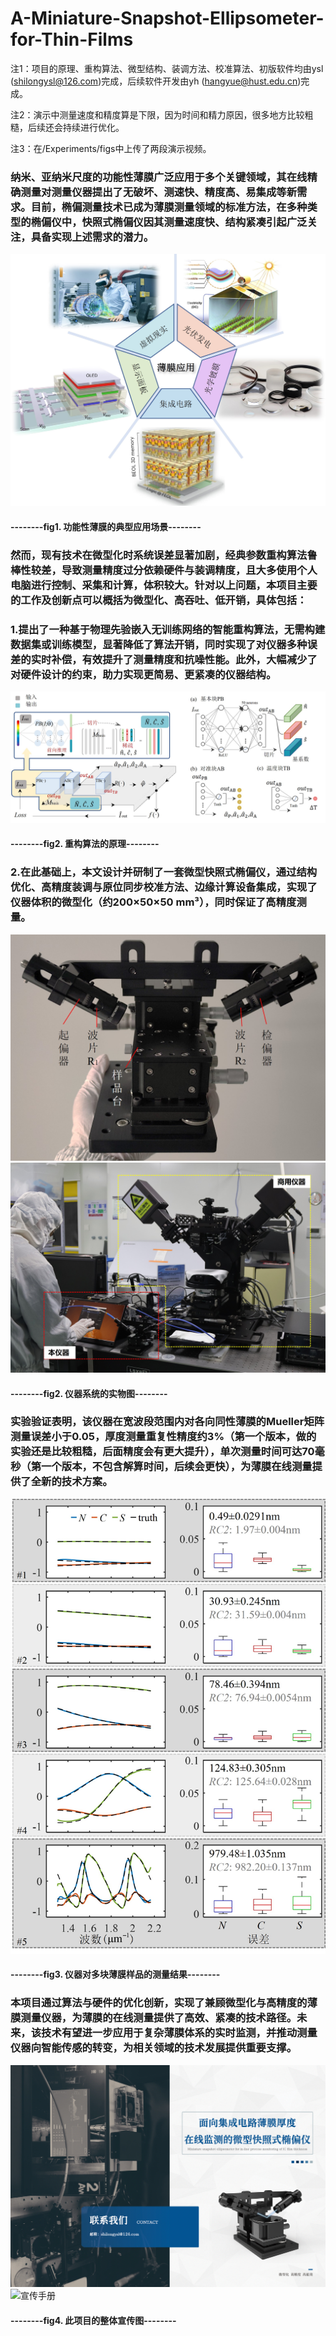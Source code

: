 # A-Miniature-Snapshot-Ellipsometer-for-Thin-Films

注1：项目的原理、重构算法、微型结构、装调方法、校准算法、初版软件均由ysl (shilongysl@126.com)完成，后续软件开发由yh (hangyue@hust.edu.cn)完成。

注2：演示中测量速度和精度算是下限，因为时间和精力原因，很多地方比较粗糙，后续还会持续进行优化。

注3：在/Experiments/figs中上传了两段演示视频。

### 纳米、亚纳米尺度的功能性薄膜广泛应用于多个关键领域，其在线精确测量对测量仪器提出了无破坏、测速快、精度高、易集成等新需求。目前，椭偏测量技术已成为薄膜测量领域的标准方法，在多种类型的椭偏仪中，快照式椭偏仪因其测量速度快、结构紧凑引起广泛关注，具备实现上述需求的潜力。

![薄膜应用](Experiments/figs/薄膜应用.jpg)

#### --------fig1. 功能性薄膜的典型应用场景--------

### 然而，现有技术在微型化时系统误差显著加剧，经典参数重构算法鲁棒性较差，导致测量精度过分依赖硬件与装调精度，且大多使用个人电脑进行控制、采集和计算，体积较大。针对以上问题，本项目主要的工作及创新点可以概括为微型化、高吞吐、低开销，具体包括：

### 1.提出了一种基于物理先验嵌入无训练网络的智能重构算法，无需构建数据集或训练模型，显著降低了算法开销，同时实现了对仪器多种误差的实时补偿，有效提升了测量精度和抗噪性能。此外，大幅减少了对硬件设计的约束，助力实现更简易、更紧凑的仪器结构。

![算法原理](Experiments/figs/重构算法.jpg)

#### --------fig2. 重构算法的原理--------

### 2.在此基础上，本文设计并研制了一套微型快照式椭偏仪，通过结构优化、高精度装调与原位同步校准方法、边缘计算设备集成，实现了仪器体积的微型化（约200×50×50 mm³），同时保证了高精度测量。

![仪器实物](Experiments/figs/仪器实物2.jpg) ![仪器实物2](Experiments/figs/仪器实物.jpg)

#### --------fig2. 仪器系统的实物图--------

### 实验验证表明，该仪器在宽波段范围内对各向同性薄膜的Mueller矩阵测量误差小于0.05，厚度测量重复性精度约3%（第一个版本，做的实验还是比较粗糙，后面精度会有更大提升），单次测量时间可达70毫秒（第一个版本，不包含解算时间，后续会更快），为薄膜在线测量提供了全新的技术方案。

![测量结果](Experiments/figs/测量结果.jpg)

#### --------fig3. 仪器对多块薄膜样品的测量结果--------

### 本项目通过算法与硬件的优化创新，实现了兼顾微型化与高精度的薄膜测量仪器，为薄膜的在线测量提供了高效、紧凑的技术路径。未来，该技术有望进一步应用于复杂薄膜体系的实时监测，并推动测量仪器向智能传感的转变，为相关领域的技术发展提供重要支撑。

![宣传手册](Experiments/figs/宣传图1.jpg) ![宣传手册](Experiments/figs/宣传图2.jpg)

#### --------fig4. 此项目的整体宣传图--------
